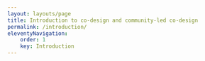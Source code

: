 ```yaml
---
layout: layouts/page
title: Introduction to co-design and community-led co-design
permalink: /introduction/
eleventyNavigation:
    order: 1
    key: Introduction
---
```

